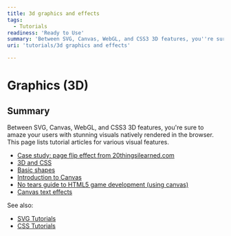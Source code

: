 ```yaml
---
title: 3d graphics and effects
tags:
  - Tutorials
readiness: 'Ready to Use'
summary: 'Between SVG, Canvas, WebGL, and CSS3 3D features, you''re sure to amaze your users with stunning visuals natively rendered in the browser. This page lists tutorial articles for various visual features.'
uri: 'tutorials/3d graphics and effects'

---
```

# Graphics (3D)

## Summary

Between SVG, Canvas, WebGL, and CSS3 3D features, you're sure to amaze your users with stunning visuals natively rendered in the browser. This page lists tutorial articles for various visual features.

-   [Case study: page flip effect from 20thingsilearned.com](/tutorials/20thing_pageflip)
-   [3D and CSS](/tutorials/3d_css)
-   [Basic shapes](/tutorials/basic_shapes)
-   [Introduction to Canvas](/tutorials/canvas/canvas_tutorial)
-   [No tears guide to HTML5 game development (using canvas)](/tutorials/canvas_notearsgame)
-   [Canvas text effects](/tutorials/canvas_texteffects)

See also:

-   [SVG Tutorials](/svg/tutorials)
-   [CSS Tutorials](/css/tutorials)

